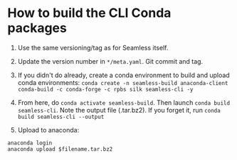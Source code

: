 How to build the CLI Conda packages
===================================

1. Use the same versioning/tag as for Seamless itself.

2. Update the version number in `*/meta.yaml`. Git commit and tag.

3. If you didn't do already, create a conda environment to build and upload conda environments: `conda create -n seamless-build anaconda-client conda-build -c conda-forge -c rpbs silk seamless-cli -y`

4. From here, do `conda activate seamless-build`. Then launch `conda build seamless-cli`. Note the output file (.tar.bz2).
If you forget it, run `conda build seamless-cli --output`

4. Upload to anaconda:

```
anaconda login
anaconda upload $filename.tar.bz2
```
